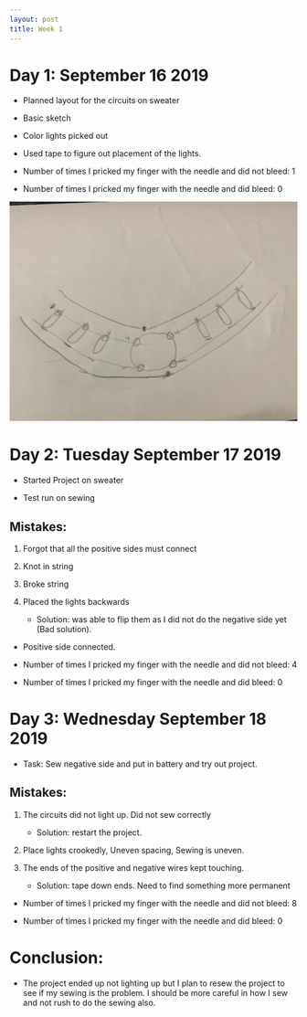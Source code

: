 ```yaml
---
layout: post
title: Week 1
---
```


# Day 1: September 16 2019

* Planned layout for the circuits on sweater

* Basic sketch

* Color lights picked out

* Used tape to figure out placement of the lights.


* Number of times I pricked my finger with the needle and did not bleed: 1

* Number of times I pricked my finger with the needle and did bleed: 0


![this](/project/img2.JPG)



# Day 2: Tuesday September 17 2019

* Started Project on sweater 

* Test run on sewing 

## Mistakes:

1.  Forgot that all the positive sides must connect 

2. Knot in string

3. Broke string

4. Placed the lights backwards
	* Solution: was able to flip them as I did not do the negative side yet (Bad solution).


* Positive side connected.

* Number of times I pricked my finger with the needle and did not bleed: 4

* Number of times I pricked my finger with the needle and did bleed: 0



# Day 3: Wednesday September 18 2019

* Task: Sew negative side and put in battery and try out project. 

## Mistakes:

1.  The circuits did not light up. Did not sew correctly
	* Solution: restart the project.

2. Place lights crookedly, Uneven spacing, Sewing is uneven.

3. The ends of the positive and negative wires kept touching.
	* Solution: tape down ends. Need to find something more permanent 

* Number of times I pricked my finger with the needle and did not bleed: 8

* Number of times I pricked my finger with the needle and did bleed: 0


# Conclusion:

* The project ended up not lighting up but I plan to resew the project to see if my sewing is the problem. I should be more careful in how I sew and not rush to do the sewing also. 
